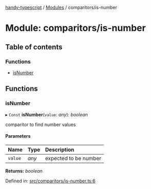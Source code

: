 [handy-typescript](../README.md) / [Modules](../modules.md) / comparitors/is-number

# Module: comparitors/is-number

## Table of contents

### Functions

- [isNumber](comparitors_is_number.md#isnumber)

## Functions

### isNumber

▸ `Const` **isNumber**(`value`: *any*): *boolean*

comparitor to find number values

#### Parameters

| Name | Type | Description |
| :------ | :------ | :------ |
| `value` | *any* | expected to be number |

**Returns:** *boolean*

Defined in: [src/comparitors/is-number.ts:6](https://github.com/robbiemu/handy-typescript/blob/5f4327e/src/comparitors/is-number.ts#L6)

